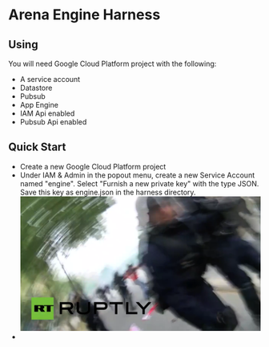 # Arena Engine Harness

## Using

You will need Google Cloud Platform project with the following:

 * A service account
 * Datastore
 * Pubsub
 * App Engine
 * IAM Api enabled
 * Pubsub Api enabled


## Quick Start

 * Create a new Google Cloud Platform project
 * Under IAM & Admin in the popout menu, create a new Service Account named "engine". Select "Furnish a new private key" with the type JSON. Save this key as engine.json in the harness directory.
 ![alt tag](img/test.png)
 *
